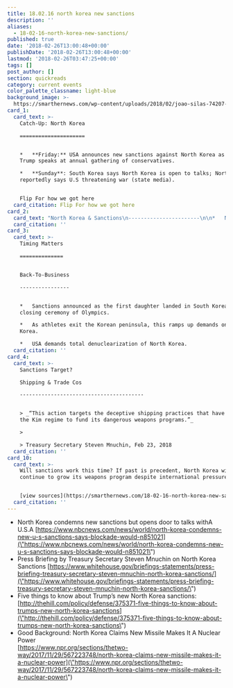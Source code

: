 ```yaml
---
title: 18.02.16 north korea new sanctions
description: ''
aliases:
  - 18-02-16-north-korea-new-sanctions/
published: true
date: '2018-02-26T13:00:48+00:00'
publishDate: '2018-02-26T13:00:48+00:00'
lastmod: '2018-02-26T03:47:25+00:00'
tags: []
post_author: []
section: quickreads
category: current events
color_palette_classname: light-blue
background_image: >-
  https://smarthernews.com/wp-content/uploads/2018/02/joao-silas-74207-unsplash-360x360.jpg
card_1:
  card_text: >-
    Catch-Up: North Korea

    =====================


    *   **Friday:** USA announces new sanctions against North Korea as President
    Trump speaks at annual gathering of conservatives.

    *   **Sunday**: South Korea says North Korea is open to talks; North Korea
    reportedly says U.S threatening war (state media).


    Flip For how we got here
  card_citation: Flip For how we got here
card_2:
  card_text: "North Korea & Sanctions\n-----------------------\n\n*   North Korea has nuclear weapons, & reportedly the technology to deliver them to Americaa\x19s mainland.\n*   Sanctions used in the past by both Republicans & Democrats to deter North Korea. It hasn’t worked.\n*   Trump administration calls latest round a\x1Clargest sanctions evera\x1D – some debate this description."
  card_citation: ''
card_3:
  card_text: >-
    Timing Matters

    ==============


    Back-To-Business

    ----------------


    *   Sanctions announced as the first daughter landed in South Korea for
    closing ceremony of Olympics.

    *   As athletes exit the Korean peninsula, this ramps up demands on North
    Korea.

    *   USA demands total denuclearization of North Korea.
  card_citation: ''
card_4:
  card_text: >-
    Sanctions Target?  

    Shipping & Trade Cos

    ----------------------------------------


    > _“This action targets the deceptive shipping practices that have enabled
    the Kim regime to fund its dangerous weapons programs.”_

    > 

    > Treasury Secretary Steven Mnuchin, Feb 23, 2018
  card_citation: ''
card_10:
  card_text: >-
    Will sanctions work this time? If past is precedent, North Korea will
    continue to grow its weapons program despite international pressure.


    [view sources](https://smarthernews.com/18-02-16-north-korea-new-sanctions/)
  card_citation: ''
---
```

*   North Korea condemns new sanctions but opens door to talks withA U.S.A [https://www.nbcnews.com/news/world/north-korea-condemns-new-u-s-sanctions-says-blockade-would-n851021](\"https://www.nbcnews.com/news/world/north-korea-condemns-new-u-s-sanctions-says-blockade-would-n851021\")
*   Press Briefing by Treasury Secretary Steven Mnuchin on North Korea Sanctions [https://www.whitehouse.gov/briefings-statements/press-briefing-treasury-secretary-steven-mnuchin-north-korea-sanctions/](\"https://www.whitehouse.gov/briefings-statements/press-briefing-treasury-secretary-steven-mnuchin-north-korea-sanctions/\")
*   Five things to know about Trump’s new North Korea sanctions: [http://thehill.com/policy/defense/375371-five-things-to-know-about-trumps-new-north-korea-sanctions](\"http://thehill.com/policy/defense/375371-five-things-to-know-about-trumps-new-north-korea-sanctions\")
*   Good Background: North Korea Claims New Missile Makes It A Nuclear Power  
    [https://www.npr.org/sections/thetwo-way/2017/11/29/567223748/north-korea-claims-new-missile-makes-it-a-nuclear-power](\"https://www.npr.org/sections/thetwo-way/2017/11/29/567223748/north-korea-claims-new-missile-makes-it-a-nuclear-power\")